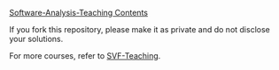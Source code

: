 [Software-Analysis-Teaching Contents](https://github.com/SVF-tools/Teaching-Software-Analysis/wiki)

If you fork this repository, please make it as private and do not disclose your solutions.

For more courses, refer to [SVF-Teaching](https://github.com/SVF-tools/SVF-Teaching).
